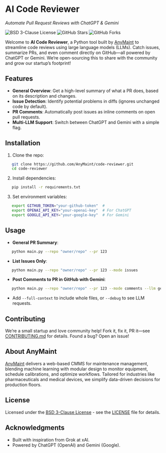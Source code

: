 # AI Code Reviewer
*Automate Pull Request Reviews with ChatGPT & Gemini*

![BSD 3-Clause License](https://img.shields.io/badge/License-BSD%203--Clause-blue.svg)
![GitHub Stars](https://img.shields.io/github/stars/AnyMaint/code-reviewer?style=social)
![GitHub Forks](https://img.shields.io/github/forks/AnyMaint/code-reviewer?style=social)

Welcome to **AI Code Reviewer**, a Python tool built by [AnyMaint](https://anymaint.com) to streamline code reviews using large language models (LLMs). Catch issues, summarize PRs, and even comment directly on GitHub—all powered by ChatGPT or Gemini. We’re open-sourcing this to share with the community and grow our startup’s footprint!

## Features
- **General Overview**: Get a high-level summary of what a PR does, based on its description and changes.
- **Issue Detection**: Identify potential problems in diffs (ignores unchanged code by default).
- **PR Comments**: Automatically post issues as inline comments on open pull requests.
- **Multi-LLM Support**: Switch between ChatGPT and Gemini with a simple flag.

## Installation
1. Clone the repo:
```bash
   git clone https://github.com/AnyMaint/code-reviewer.git
   cd code-reviewer
```
2. Install dependencies:
```bash
   pip install -r requirements.txt
```
3. Set environment variables:
```bash
   export GITHUB_TOKEN="your-github-token"  # 
   export OPENAI_API_KEY="your-openai-key"  # For ChatGPT
   export GOOGLE_API_KEY="your-google-key"  # For Gemini
```
## Usage
- **General PR Summary**:
```bash
   python main.py --repo "owner/repo" --pr 123
```
- **List Issues Only**:
```bash
   python main.py --repo "owner/repo" --pr 123 --mode issues
```
- **Post Comments to PR in GitHub with Gemini**:
```bash
   python main.py --repo "owner/repo" --pr 123 --mode comments --llm gemini
```
- Add `--full-context` to include whole files, or `--debug` to see LLM requests.

## Contributing
We’re a small startup and love community help! Fork it, fix it, PR it—see [CONTRIBUTING.md](CONTRIBUTING.md) for details. Found a bug? Open an issue!

## About AnyMaint
[AnyMaint](https://anymaint.com) delivers a web-based CMMS for maintenance management, blending machine learning with modular design to monitor equipment, schedule calibrations, and optimize workflows. Tailored for industries like pharmaceuticals and medical devices, we simplify data-driven decisions for production floors.

## License
Licensed under the [BSD 3-Clause License](LICENSE) - see the [LICENSE](LICENSE) file for details.

## Acknowledgments
- Built with inspiration from Grok at xAI.
- Powered by ChatGPT (OpenAI) and Gemini (Google).

